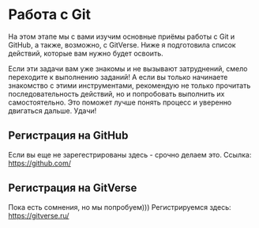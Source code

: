 # Работа с Git
На этом этапе мы с вами изучим основные приёмы работы с Git и GitHub, а также, возможно, с GitVerse. Ниже я подготовила список действий, которые вам нужно будет освоить.

Если эти задачи вам уже знакомы и не вызывают затруднений, смело переходите к выполнению заданий! А если вы только начинаете знакомство с этими инструментами, рекомендую не только прочитать последовательность действий, но и попробовать выполнить их самостоятельно. Это поможет лучше понять процесс и уверенно двигаться дальше. Удачи!
## Регистрация на GitHub 
Если вы еще не зарегестрированы здесь - срочно делаем это. Ссылка: https://github.com/
## Регистрация на GitVerse
Пока есть сомнения, но мы попробуем))) Регистрируемся здесь: https://gitverse.ru/
